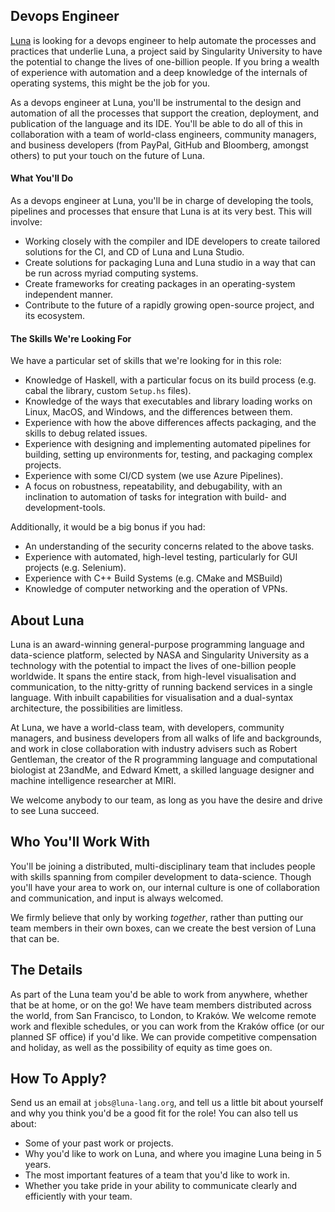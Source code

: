 ## Devops Engineer
[Luna](https://luna-lang.org) is looking for a devops engineer to help automate
the processes and practices that underlie Luna, a project said by Singularity
University to have the potential to change the lives of one-billion people. If 
you bring a wealth of experience with automation and a deep knowledge of the
internals of operating systems, this might be the job for you.

As a devops engineer at Luna, you'll be instrumental to the design and 
automation of all the processes that support the creation, deployment, and
publication of the language and its IDE. You'll be able to do all of this in
collaboration with a team of world-class engineers, community managers, and 
business developers (from PayPal, GitHub and Bloomberg, amongst others) to put
your touch on the future of Luna.

#### What You'll Do
As a devops engineer at Luna, you'll be in charge of developing the tools, 
pipelines and processes that ensure that Luna is at its very best. This will 
involve: 

- Working closely with the compiler and IDE developers to create tailored 
  solutions for the CI, and CD of Luna and Luna Studio.
- Create solutions for packaging Luna and Luna studio in a way that can be run
  across myriad computing systems.
- Create frameworks for creating packages in an operating-system independent
  manner. 
- Contribute to the future of a rapidly growing open-source project, and its
  ecosystem.

#### The Skills We're Looking For
We have a particular set of skills that we're looking for in this role:

- Knowledge of Haskell, with a particular focus on its build process (e.g. cabal
  the library, custom `Setup.hs` files).
- Knowledge of the ways that executables and library loading works on Linux, 
  MacOS, and Windows, and the differences between them. 
- Experience with how the above differences affects packaging, and the skills to
  debug related issues.
- Experience with designing and implementing automated pipelines for building,
  setting up environments for, testing, and packaging complex projects.
- Experience with some CI/CD system (we use Azure Pipelines).
- A focus on robustness, repeatability, and debugability, with an inclination to
  automation of tasks for integration with build- and development-tools.

Additionally, it would be a big bonus if you had:

- An understanding of the security concerns related to the above tasks.
- Experience with automated, high-level testing, particularly for GUI projects
  (e.g. Selenium).
- Experience with C++ Build Systems (e.g. CMake and MSBuild)
- Knowledge of computer networking and the operation of VPNs.


## About Luna
Luna is an award-winning general-purpose programming language and data-science
platform, selected by NASA and Singularity University as a technology with the
potential to impact the lives of one-billion people worldwide. It spans the
entire stack, from high-level visualisation and communication, to the
nitty-gritty of running backend services in a single language. With inbuilt
capabilities for visualisation and a dual-syntax architecture, the possibilities
are limitless.

At Luna, we have a world-class team, with developers, community managers, and
business developers from all walks of life and backgrounds, and work in close
collaboration with industry advisers such as Robert Gentleman, the creator of
the R programming language and computational biologist at 23andMe, and Edward
Kmett, a skilled language designer and machine intelligence researcher at MIRI.

We welcome anybody to our team, as long as you have the desire and drive to see
Luna succeed.


## Who You'll Work With
You'll be joining a distributed, multi-disciplinary team that includes people
with skills spanning from compiler development to data-science. Though you'll
have your area to work on, our internal culture is one of collaboration and
communication, and input is always welcomed.

We firmly believe that only by working _together_, rather than putting our team
members in their own boxes, can we create the best version of Luna that can be.

## The Details
As part of the Luna team you'd be able to work from anywhere, whether that be at
home, or on the go! We have team members distributed across the world, from San
Francisco, to London, to Kraków. We welcome remote work and flexible schedules,
or you can work from the Kraków office (or our planned SF office) if you'd like.
We can provide competitive compensation and holiday, as well as the possibility
of equity as time goes on.

## How To Apply?
Send us an email at `jobs@luna-lang.org`, and tell us a little bit about
yourself and why you think you'd be a good fit for the role! You can also tell
us about:

- Some of your past work or projects.
- Why you'd like to work on Luna, and where you imagine Luna being in 5 years.
- The most important features of a team that you'd like to work in.
- Whether you take pride in your ability to communicate clearly and efficiently
  with your team.
